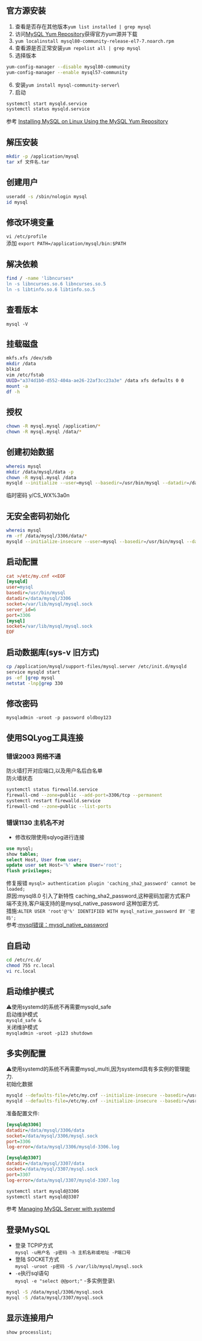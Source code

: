 ## 官方源安装
1. 查看是否存在其他版本`yum list installed | grep mysql`
2. 访问[MySQL Yum Repository](https://docs.oracle.com/cd/E17952_01/mysql-5.7-en/linux-installation-yum-repo.html)获得官方yum源并下载
3. `yum localinstall mysql80-community-release-el7-7.noarch.rpm`
4. 查看源是否正常安装`yum repolist all | grep mysql`
5. 选择版本
```sh
yum-config-manager --disable mysql80-community
yum-config-manager --enable mysql57-community
```
6. 安装`yum install mysql-community-server`\
7. 启动
```sh
systemctl start mysqld.service
systemctl status mysqld.service
```
参考 [Installing MySQL on Linux Using the MySQL Yum Repository](https://docs.oracle.com/cd/E17952_01/mysql-5.7-en/linux-installation-yum-repo.html#yum-repo-installing-mysql)
## 解压安装
```sh
mkdir -p /application/mysql
tar xf 文件名.tar
```
## 创建用户
```sh
useradd -s /sbin/nologin mysql
id mysql
```
## 修改环境变量
`vi /etc/profile`\
添加 `export PATH=/application/mysql/bin:$PATH`

## 解决依赖
```sh
find / -name 'libncurses*
ln -s libncurses.so.6 libncurses.so.5
ln -s libtinfo.so.6 libtinfo.so.5
```

## 查看版本
`mysql -V`

## 挂载磁盘
```sh
mkfs.xfs /dev/sdb
mkdir /data
blkid
vim /etc/fstab
UUID="a374d1b0-d552-404a-ae26-22af3cc23a3e" /data xfs defaults 0 0
mount -a
df -h
```

## 授权
```sh
chown -R mysql.mysql /application/*
chown -R mysql.mysql /data/*
```

## 创建初始数据
```sh
whereis mysql
mkdir /data/mysql/data -p 
chown -R mysql.mysql /data 
mysqld --initialize --user=mysql --basedir=/usr/bin/mysql --datadir=/data/mysql/data
```
临时密码 y/CS_WX%3a0n

## 无安全密码初始化
```sh
whereis mysql
rm -rf /data/mysql/3306/data/*
mysqld --initialize-insecure --user=mysql --basedir=/usr/bin/mysql --datadir=/data/mysql/3306
```
## 启动配置
```ini
cat >/etc/my.cnf <<EOF
[mysqld]
user=mysql
basedir=/usr/bin/mysql
datadir=/data/mysql/3306
socket=/var/lib/mysql/mysql.sock
server_id=6
port=3306
[mysql]
socket=/var/lib/mysql/mysql.sock
EOF
```

## 启动数据库(sys-v 旧方式)
```sh
cp /application/mysql/support-files/mysql.server /etc/init.d/mysqld
service mysqld start
ps -ef |grep mysql
netstat -lnp|grep 330
```
## 修改密码
`mysqladmin -uroot -p password oldboy123`
## 使用SQLyog工具连接
### 错误2003 网络不通
防火墙打开对应端口,以及用户名后白名单\
防火墙状态
```sh
systemctl status firewalld.service
firewall-cmd --zone=public --add-port=3306/tcp --permanent
systemctl restart firewalld.service
firewall-cmd --zone=public --list-ports
```
### 错误1130 主机名不对
- 修改权限使用sqlyog进行连接
```sql
use mysql;
show tables;
select Host, User from user;
update user set Host='%' where User='root';
flush privileges;
```
修复报错 `mysql> authentication plugin 'caching_sha2_password' cannot be loaded;`\
原因:mysql8.0 引入了新特性 caching_sha2_password,这种密码加密方式客户端不支持,客户端支持的是mysql_native_password 这种加密方式.\
措施:`ALTER USER 'root'@'%' IDENTIFIED WITH mysql_native_password BY '密码';`\
参考:[mysql错误：mysql_native_password](https://blog.csdn.net/qq_43395428/article/details/104795256)
## 自启动
```sh
cd /etc/rc.d/
chmod 755 rc.local
vi rc.local
```
## 启动维护模式
⚠️使用systemd的系统不再需要mysqld_safe\
启动维护模式\
`mysqld_safe &`\
关闭维护模式\
`mysqladmin -uroot -p123 shutdown`
## 多实例配置
⚠️使用systemd的系统不再需要mysql_multi,因为systemd具有多实例的管理能力.\
初始化数据
```sh
mysqld --defaults-file=/etc/my.cnf --initialize-insecure --basedir=/usr/bin/mysql --datadir=/data/mysql/3306/data
mysqld --defaults-file=/etc/my.cnf --initialize-insecure --basedir=/usr/bin/mysql --datadir=/data/mysql/3307/data
```
准备配置文件:
```ini
[mysqld@3306]
datadir=/data/mysql/3306/data
socket=/data/mysql/3306/mysql.sock
port=3306
log-error=/data/mysql/3306/mysqld-3306.log

[mysqld@3307]
datadir=/data/mysql/3307/data
socket=/data/mysql/3307/mysql.sock
port=3307
log-error=/data/mysql/3307/mysqld-3307.log
```
```sh
systemctl start mysqld@3306
systemctl start mysqld@3307
```
参考 [Managing MySQL Server with systemd](https://dev.mysql.com/doc/refman/5.7/en/using-systemd.html#systemd-multiple-mysql-instances)

## 登录MySQL
- 登录 TCPIP方式\
`mysql -u用户名 -p密码 -h 主机名称或地址 -P端口号`
- 登陆 SOCKET方式\
`mysql -uroot -p密码 -S /var/lib/mysql/mysql.sock`
- `-e`执行sql语句\
`mysql -e "select @@port;"`
-多实例登录\
```sh
mysql -S /data/mysql/3306/mysql.sock
mysql -S /data/mysql/3307/mysql.sock
```
## 显示连接用户
`show processlist;`